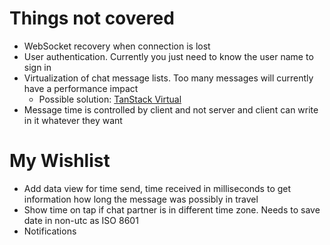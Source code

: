 # Things not covered

- WebSocket recovery when connection is lost
- User authentication. Currently you just need to know the user name to sign in
- Virtualization of chat message lists. Too many messages will currently have a performance impact
  - Possible solution: [TanStack Virtual](https://tanstack.com/virtual/latest/docs/introduction)
- Message time is controlled by client and not server and client can write in it whatever they want

# My Wishlist

- Add data view for time send, time received in milliseconds to get information how long the message was possibly in travel
- Show time on tap if chat partner is in different time zone. Needs to save date in non-utc as ISO 8601
- Notifications
